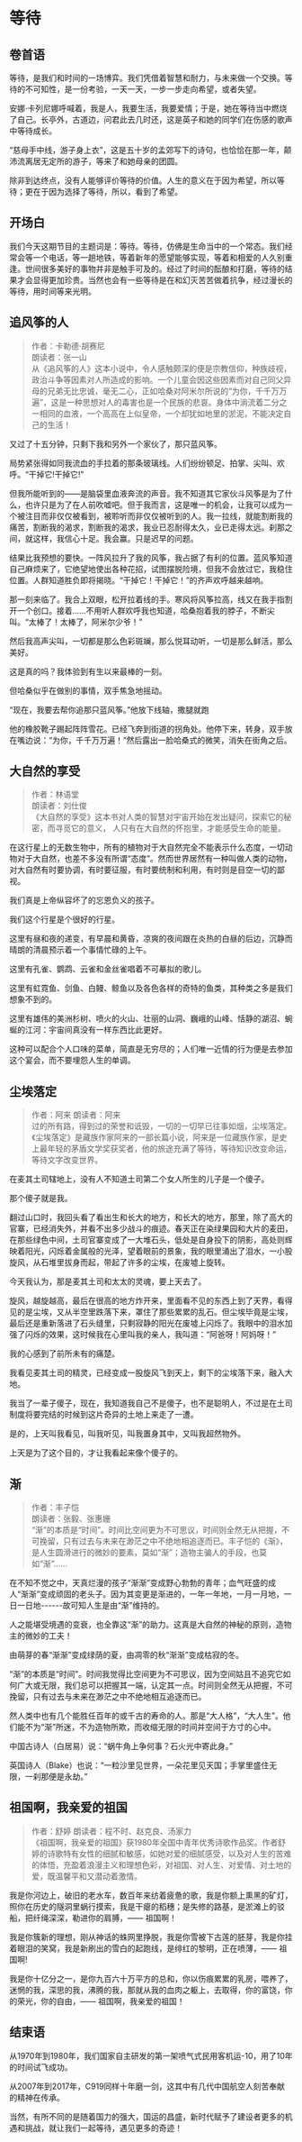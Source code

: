 # 等待

## 卷首语

等待，是我们和时间的一场博弈。我们凭借着智慧和耐力，与未来做一个交换。等待的不可知性，是一份考验，一天一天，一步一步走向希望，或者失望。

安娜·卡列尼娜呼喊着，我是人，我要生活，我要爱情；于是，她在等待当中燃烧了自己。长亭外，古道边，问君此去几时还，这是英子和她的同学们在伤感的歌声中等待成长。

“慈母手中线，游子身上衣”，这是五十岁的孟郊写下的诗句，也恰恰在那一年，颠沛流离居无定所的游子，等来了和她母亲的团圆。

除非到达终点，没有人能够评价等待的价值。人生的意义在于因为希望，所以等待；更在于因为选择了等待，所以，看到了希望。

## 开场白

我们今天这期节目的主题词是：等待。等待，仿佛是生命当中的一个常态。我们经常会等一个电话，等一趟地铁，等着新年的愿望能够实现，等着和相爱的人久别重逢。世间很多美好的事物并非是触手可及的。经过了时间的酝酿和打磨，等待的结果才会显得更加珍贵。当然也会有一些等待是在和幻灭苦苦做着抗争，经过漫长的等待，用时间等来光明。

## 追风筝的人

> 作者：卡勒德·胡赛尼	
> 朗读者：张一山	
> 从《追风筝的人》这本小说中，令人感触颇深的便是宗教信仰，种族歧视，政治斗争等因素对人所造成的影响。一个儿童会因这些因素而对自己同父异母的兄弟无比忠诚，毫无二心，正如哈桑对阿米尔所说的“为你，千千万万遍”，这是一种思想对人的毒害也是一个民族的悲哀。身体中淌流着二分之一相同的血液，一个高高在上似皇帝，一个却犹如地里的淤泥，不能决定自己的生活！

又过了十五分钟，只剩下我和另外一个家伙了，那只蓝风筝。

局势紧张得如同我流血的手拉着的那条玻璃线。人们纷纷顿足、拍掌、尖叫、欢呼。“干掉它!干掉它!”

但我所能听到的——是脑袋里血液奔流的声音。我不知道其它家伙斗风筝是为了什么，也许只是为了在人前吹嘘吧。但于我而言，这是唯一的机会，让我可以成为一个被注目而非仅仅被看到，被聆听而非仅仅被听到的人。我一拉线，就能割断我的痛苦，割断我的渴求，割断我的渴求，我业已忍耐得太久，业已走得太远。刹那之间，就这样，我信心十足。我会赢。只是迟早的问题。

结果比我预想的要快。一阵风拉升了我的风筝，我占据了有利的位置。蓝风筝知道自己麻烦来了，它绝望地使出各种花招，试图摆脱险境，但我不会放过它，我稳住位置。人群知道胜负即将揭晓。“干掉它！干掉它！”的齐声欢呼越来越响。

那一刻来临了。我合上双眼，松开拉着线的手。寒风将风筝拉高，线又在我手指割开一个创口。接着……不用听人群欢呼我也知道，哈桑抱着我的脖子，不断尖叫。“太棒了！太棒了，阿米尔少爷！”

然后我高声尖叫，一切都是那么色彩斑斓，那么悦耳动听，一切是那么鲜活，那么美好。

这是真的吗？我体验到有生以来最棒的一刻。

但哈桑似乎在做别的事情，双手焦急地摇动。

“现在，我要去帮你追那只蓝风筝。”他放下线轴，撒腿就跑

他的橡胶靴子踢起阵阵雪花。已经飞奔到街道的拐角处。他停下来，转身，双手放在嘴边说：“为你，千千万万遍！”然后露出一脸哈桑式的微笑，消失在街角之后。

## 大自然的享受

> 作者：林语堂	
> 朗读者：刘仕俊	
> 《大自然的享受》这本书对人类的智慧对宇宙开始在发出疑问，探索它的秘密，而寻觅它的意义， 人只有在大自然的怀抱里，才能感受生命的能量。

在这行星上的无数生物中，所有的植物对于大自然完全不能表示什么态度，一切动物对于大自然，也差不多没有所谓“态度”。然而世界居然有一种叫做人类的动物，对大自然有时要协调，有时要征服，有时要统制和利用，有时则是目空一切的鄙视。

我们真是上帝纵容坏了的忘恩负义的孩子。

我们这个行星是个很好的行星。

这里有昼和夜的递变，有早晨和黄昏，凉爽的夜间跟在炎热的白昼的后边，沉静而晴朗的清晨预示着一个事情忙碌的上午。

这里有孔雀、鹦鹉、云雀和金丝雀唱着不可摹拟的歌儿。

这里有虹霓鱼、剑鱼、白鳗、鲸鱼以及各色各样的奇特的鱼类，其种类之多是我们想象不到的。

这里有雄伟的美洲杉树、喷火的火山、壮丽的山洞、巍峨的山峰、恬静的湖沼、蜿蜒的江河：宇宙间真没有一样东西比此更好。

这种可以配合个人口味的菜单，简直是无穷尽的；人们唯一近情的行为便是去参加这个宴会，而不要埋怨人生的单调。

## 尘埃落定

> 作者：阿来	
> 朗读者：阿来	
> 过的所有路，得到过的荣誉和诋毁，一切的一切早已往事如烟，尘埃落定。《尘埃落定》是藏族作家阿来的一部长篇小说，阿来是一位藏族作家，是史上最年轻的茅盾文学奖获奖者，他的旅途充满了等待，等待知识改变命运，等待文字改变世界。

在麦其土司辖地上，没有人不知道土司第二个女人所生的儿子是一个傻子。

那个傻子就是我。

翻过山口时，我回头看了看出生和长大的地方，和长大的地方，那里，除了高大的官寨，已经消失外，并看不出多少战斗的痕迹。春天正在染绿果园和大片的麦田，在那些绿色中间，土司官寨变成了一大堆石头，低处是自身投下的阴影，高处则辉映着阳光，闪烁着金属般的光泽，望着眼前的景象，我的眼里涌出了泪水，一小股旋风，从石堆里拔身而起，带起了许多的尘埃，在废墟上旋转。

今天我认为，那是麦其土司和太太的灵魂，要上天去了。

旋风，越旋越高，最后在很高的地方炸开来，里面看不见的东西上到了天界，看得见的是尘埃，又从半空里跌落下来，罩住了那些累累的乱石。但尘埃毕竟是尘埃，最后还是重新落进了石头缝里，只剩寂静的阳光在废墟上闪烁了。我眼中的泪水加强了闪烁的效果，这时候我在心里叫我的亲人，我叫道：“阿爸呀！阿妈呀！”

我的心感到了前所未有的痛楚。

我看见麦其土司的精灵，已经变成一股旋风飞到天上，剩下的尘埃落下来，融入大地。

我当了一辈子傻子，现在，我知道我自己不是傻子，也不是聪明人，不过是在土司制度将要完结的时候到这片奇异的土地上来走了一遭。

是的，上天叫我看见，叫我听见，叫我置身其中，又叫我超然物外。

上天是为了这个目的，才让我看起来像个傻子的。

## 渐

> 作者：丰子恺	
> 朗读者：张毅、张惠姗	
> “渐”的本质是“时间”。时间比空间更为不可思议，时间则全然无从把握，不可挽留，只有过去与未来在渺茫之中不绝地相追逐而已。丰子恺的《渐》，是人生圆滑进行的微妙的要素，莫如“渐”；造物主骗人的手段，也莫如“渐”......

在不知不觉之中，天真烂漫的孩子“渐渐”变成野心勃勃的青年；血气旺盛的成人“渐渐”变成顽固的老头子。因为其变更是渐进的，一年一年地，一月一月地，一日一日地------故可知人生是由“渐”维持的。

人之能堪受境遇的变衰，也全靠这“渐”的助力。这真是大自然的神秘的原则，造物主的微妙的工夫！

由萌芽的春“渐渐”变成绿荫的夏，由凋零的秋“渐渐”变成枯寂的冬。

“渐”的本质是“时间”。时间我觉得比空间更为不可思议，因为空间姑且不追究它如何广大或无限，我们总可以把握其一端，认定其一点。时间则全然无从把握，不可挽留，只有过去与未来在渺茫之中不绝地相互追逐而已。

然人类中也有几个能胜任百年的或千古的寿命的人。那是“大人格”，“大人生”。他们能不为“渐”所迷，不为造物所欺，而收缩无限的时间并空间于方寸的心中。

中国古诗人（白居易）说：“蜗牛角上争何事？石火光中寄此身。”

英国诗人（Blake）也说：“一粒沙里见世界，一朵花里见天国；手掌里盛住无限，一刹那便是永劫。”

## 祖国啊，我亲爱的祖国

> 作者：舒婷	
> 朗读者：程不时、赵克良、汤家力	
> 《祖国啊，我亲爱的祖国》获1980年全国中青年优秀诗歌作品奖。作者舒婷的诗歌特有女性的细腻和敏感，如她对爱的细腻感受，以及对人生的苦难的体悟，充盈着浪漫主义和理想色彩，对祖国、对人生、对爱情、对土地的爱，既温馨平和又潜动着激情。

我是你河边上，破旧的老水车，数百年来纺着疲惫的歌，我是你额上熏黑的矿灯，照你在历史的隧洞里蜗行摸索，我是干瘪的稻穗；是失修的路基，是淤滩上的驳船，把纤绳深深，勒进你的肩膊，—— 祖国啊！

我是你簇新的理想，刚从神话的蛛网里挣脱，我是你雪被下古莲的胚芽，我是你挂着眼泪的笑窝，我是新刷出的雪白的起跑线，是绯红的黎明，正在喷薄，—— 祖国啊!

我是你十亿分之一，是你九百六十万平方的总和，你以伤痕累累的乳房，喂养了，迷惘的我，深思的我，沸腾的我，那就从我的血肉之躯上，去取得，你的富饶，你的荣光，你的自由，—— 祖国啊，我亲爱的祖国！

## 结束语

从1970年到1980年，我们国家自主研发的第一架喷气式民用客机运-10，用了10年的时间试飞成功。

从2007年到2017年，C919同样十年磨一剑，这其中有几代中国航空人刻苦奉献的精神在传承。

当然，有所不同的是随着国力的强大，国运的昌盛，新时代赋予了建设者更多的机遇和挑战，就让我们一起等待，遇见更多的奇迹！


